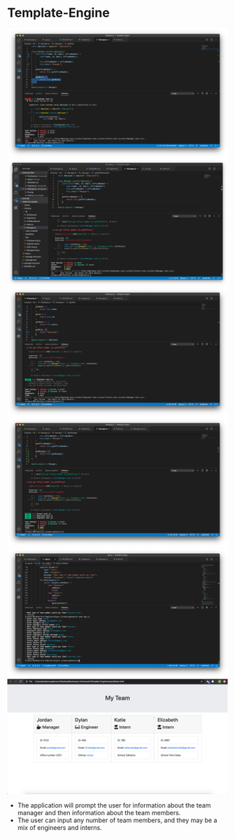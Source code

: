 # Template-Engine

![Photo of finished Product](./Assets/fin.png)
![Photo of finished Product](./Assets/fin1.png)
![Photo of finished Product](./Assets/fin2.png)
![Photo of finished Product](./Assets/fin3.png)
![Photo of finished Product](./Assets/fin4.png)
![Photo of finished Product](./Assets/fin5.png)

* The application will prompt the user for information about the team manager and then information about the team members. 
* The user can input any number of team members, and they may be a mix of engineers and interns.